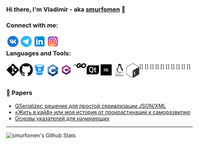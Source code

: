 ### Hi there, I'm Vladimir - aka [smurfomen][instagram] 👋

### Connect with me:
[<img align="left" alt="VK" width="36px" src="https://raw.githubusercontent.com/smurfomen/smurfomen/master/.github/logos/vk.png" />][vk]
[<img align="left" alt="Telegram" width="36px" src="https://raw.githubusercontent.com/smurfomen/smurfomen/master/.github/logos/telegram.png" />][telegram]
[<img align="left" alt="LinkedIn" width="36px" src="https://raw.githubusercontent.com/smurfomen/smurfomen/master/.github/logos/linkedin.png" />][linkedin]
[<img align="left" alt="Instagram" width="36px" src="https://raw.githubusercontent.com/smurfomen/smurfomen/master/.github/logos/instagram.png" />][instagram]

<br />

### Languages and Tools:

[<img align="left" alt="git" width="36px" src="https://raw.githubusercontent.com/smurfomen/smurfomen/master/.github/logos/git.png" />]
[<img align="left" alt="GitHub" width="36px" src="https://raw.githubusercontent.com/smurfomen/smurfomen/master/.github/logos/github.png" />]
[<img align="left" alt="BitBucket" width="36px" src="https://raw.githubusercontent.com/smurfomen/smurfomen/master/.github/logos/bitbucket.png" />]
[<img align="left" alt="C++" width="36px" src="https://raw.githubusercontent.com/smurfomen/smurfomen/master/.github/logos/cplusplus.png" />]
[<img align="left" alt="C#" width="36px" src="https://raw.githubusercontent.com/smurfomen/smurfomen/master/.github/logos/csharp.png" />]
[<img align="left" alt="Golang" width="36px" src="https://raw.githubusercontent.com/smurfomen/smurfomen/master/.github/logos/go.png" />]
[<img align="left" alt="Qt" width="36px" src="https://raw.githubusercontent.com/smurfomen/smurfomen/master/.github/logos/qt.png" />]
[<img align="left" alt="SQL" width="36px" src="https://raw.githubusercontent.com/smurfomen/smurfomen/master/.github/logos/sql.png" />]
[<img align="left" alt="linux" width="36px" src="https://raw.githubusercontent.com/smurfomen/smurfomen/master/.github/logos/linux.png" />]
[<img align="left" alt="bash" width="36px" src="https://raw.githubusercontent.com/smurfomen/smurfomen/master/.github/logos/bash.png" />]

<br />


### 📕 Papers
<!-- BLOG-POST-LIST:START -->
- [QSerializer: решение для простой сериализации JSON/XML](https://habr.com/ru/post/496836/)
- [«Жить в кайф» или моя история от прокрастинации к саморазвитию](https://habr.com/ru/post/457294/)
- [Основы указателей для начинающих](https://habr.com/ru/post/456318/)
<!-- BLOG-POST-LIST:END -->

---

<img align="left" alt="smurfomen's Github Stats" src="https://github-readme-stats.vercel.app/api?username=smurfomen&show_icons=true&hide_border=true" />

[habrahabr]: https://habr.com/ru/users/smurfomen/
[vk]: https://vk.com/vova_agadzhanov
[telegram]: https://t.me/smurfomen
[instagram]: https://www.instagram.com/vova_agadzhanov/
[linkedin]: https://linkedin.com/in/vladimir-agadzhanov

